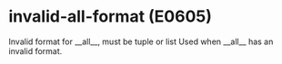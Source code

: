 # invalid-all-format (E0605)

Invalid format for \_\_all\_\_, must be tuple or list Used when
\_\_all\_\_ has an invalid format.
